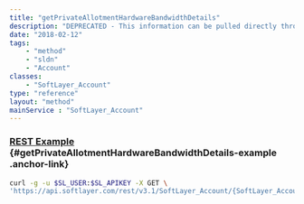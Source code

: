 ```yaml
---
title: "getPrivateAllotmentHardwareBandwidthDetails"
description: "DEPRECATED - This information can be pulled directly through tapping keys now - DEPRECATED. The allotments for this account and their servers. The private inbound and outbound bandwidth is calculated for each server in addition to the daily average network traffic since the last billing date."
date: "2018-02-12"
tags:
    - "method"
    - "sldn"
    - "Account"
classes:
    - "SoftLayer_Account"
type: "reference"
layout: "method"
mainService : "SoftLayer_Account"
---
```


### [REST Example](#getPrivateAllotmentHardwareBandwidthDetails-example) <a href="/article/rest/"><i class="fas fa-question"></i></a> {#getPrivateAllotmentHardwareBandwidthDetails-example .anchor-link} 
```bash
curl -g -u $SL_USER:$SL_APIKEY -X GET \
'https://api.softlayer.com/rest/v3.1/SoftLayer_Account/{SoftLayer_AccountID}/getPrivateAllotmentHardwareBandwidthDetails'
```
